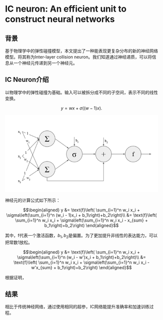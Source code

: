 # IC neuron: An efficient unit to construct neural networks

## 背景

基于物理学中的弹性碰撞模型，本文提出了一种能表现更复杂分布的新的神经网络模型。将其称为Inter-layer collision neuron。我们知道通过神经递质，可以将信息从一个神经元传递到另一个神经元。

## IC Neuron介绍

以物理学中的弹性碰撞为基础。输入可以被拆分成不同的子空间，表示不同的线性变换。

$$y = wx + \sigma((w - 1)x).$$

![Fig 1](./fig/IC%20Neuron.png)

神经元的计算公式如下所示：

$$\begin{aligned}
y &= \text{f}\left( \sum_{i=1}^n w_i x_i + \sigma\left(\sum_{i=1}^n (w_i - 1)x_i + b_1\right)+b_2\right)\\
&= \text{f}\left( \sum_{i=1}^n w_i x_i + \sigma\left(\sum_{i=1}^n w_i x_i - x_{sum} + b_1\right)+b_2\right)
\end{aligned}$$

其中，$\text{f}$代表一个激活函数，$b_1,b_2$是偏置。为了更加提升非线性的表达能力，可以把常数1放松。

$$\begin{aligned}
y &= \text{f}\left( \sum_{i=1}^n w_i x_i + \sigma\left(\sum_{i=1}^n (w_i - w')x_i + b_1\right)+b_2\right)\\
&= \text{f}\left( \sum_{i=1}^n w_i x_i + \sigma\left(\sum_{i=1}^n w_i x_i - w'x_{sum} + b_1\right)+b_2\right)
\end{aligned}$$

根据证明，

## 结果

相比于传统神经网络，通过使用相同的超参，IC网络能提升准确率和加速训练过程。
